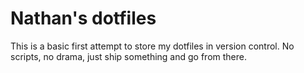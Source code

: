 # Nathan's dotfiles

This is a basic first attempt to store my dotfiles in version control. No scripts, no drama, just ship something and go from there.
